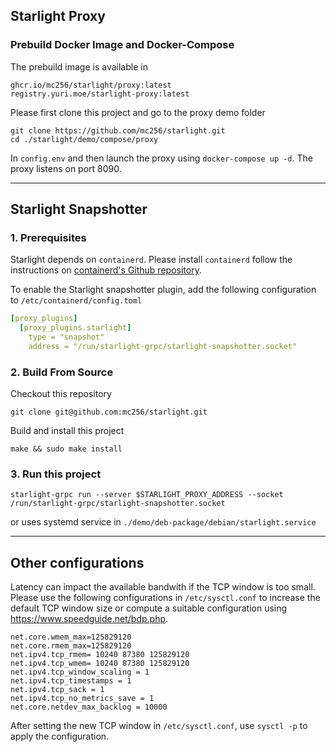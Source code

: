
## Starlight Proxy


### Prebuild Docker Image and Docker-Compose

The prebuild image is available in 

```url
ghcr.io/mc256/starlight/proxy:latest
registry.yuri.moe/starlight-proxy:latest
```

Please first clone this project and go to the proxy demo folder
```shell
git clone https://github.com/mc256/starlight.git
cd ./starlight/demo/compose/proxy
```

In `config.env` and then launch the proxy using `docker-compose up -d`. The proxy listens on port 8090.

---

## Starlight Snapshotter

### 1. Prerequisites

Starlight depends on `containerd`. Please install `containerd` follow the instructions on [containerd's Github repository](https://github.com/containerd/containerd).

To enable the Starlight snapshotter plugin, add the following configuration to `/etc/containerd/config.toml`

```yaml
[proxy_plugins]
  [proxy_plugins.starlight]
    type = "snapshot"
    address = "/run/starlight-grpc/starlight-snapshotter.socket"
```

### 2. Build From Source

Checkout this repository

```shell
git clone git@github.com:mc256/starlight.git
```

Build and install this project

```shell
make && sudo make install
```


### 3. Run this project

```shell
starlight-grpc run --server $STARLIGHT_PROXY_ADDRESS --socket /run/starlight-grpc/starlight-snapshotter.socket
```
or uses systemd service in `./demo/deb-package/debian/starlight.service`

---

## Other configurations

Latency can impact the available bandwith if the TCP window is too small.
Please use the following configurations in `/etc/sysctl.conf` to increase the default TCP window size or compute a suitable configuration using https://www.speedguide.net/bdp.php.

```shell
net.core.wmem_max=125829120
net.core.rmem_max=125829120
net.ipv4.tcp_rmem= 10240 87380 125829120
net.ipv4.tcp_wmem= 10240 87380 125829120
net.ipv4.tcp_window_scaling = 1
net.ipv4.tcp_timestamps = 1
net.ipv4.tcp_sack = 1
net.ipv4.tcp_no_metrics_save = 1
net.core.netdev_max_backlog = 10000
```

After setting the new TCP window in `/etc/sysctl.conf`, use `sysctl -p` to apply the configuration.
